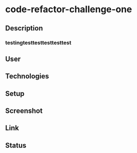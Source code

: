 # code-refactor-challenge-one
## Description
### testingtesttesttesttesttest
## User
## Technologies
## Setup
## Screenshot
## Link
## Status 
